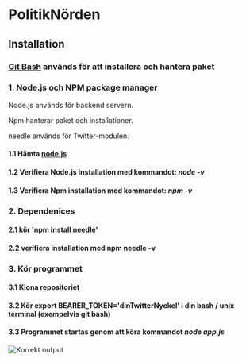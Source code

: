 # PolitikNörden

## Installation
### [Git Bash](https://gitforwindows.org/) används för att installera och hantera paket
### **1. Node.js och NPM package manager**
Node.js används för backend servern.

Npm hanterar paket och installationer.

needle används för Twitter-modulen.

   #### 1.1 Hämta [node.js](https://nodejs.org/en/download/ "node.js")
   #### 1.2 Verifiera Node.js installation med kommandot: *node -v*
   #### 1.3 Verifiera Npm installation med  kommandot: *npm -v*

### **2. Dependenices**

 #### 2.1 kör 'npm install needle'

 #### 2.2 verifiera installation med **npm needle -v**

### 3. Kör programmet

#### 3.1 Klona repositoriet

#### 3.2 Kör export BEARER_TOKEN='dinTwitterNyckel' i din bash / unix terminal (exempelvis git bash)

#### 3.3 Programmet startas genom att köra kommandot  *node app.js*

![Korrekt output](https://i.imgur.com/W9hQQh7.png)
